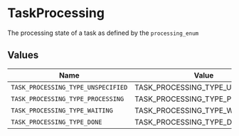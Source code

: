 # TaskProcessing

The processing state of a task as defined by the `processing_enum`


## Values

| Name                               | Value                              |
| ---------------------------------- | ---------------------------------- |
| `TASK_PROCESSING_TYPE_UNSPECIFIED` | TASK_PROCESSING_TYPE_UNSPECIFIED   |
| `TASK_PROCESSING_TYPE_PROCESSING`  | TASK_PROCESSING_TYPE_PROCESSING    |
| `TASK_PROCESSING_TYPE_WAITING`     | TASK_PROCESSING_TYPE_WAITING       |
| `TASK_PROCESSING_TYPE_DONE`        | TASK_PROCESSING_TYPE_DONE          |